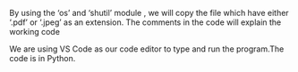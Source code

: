 By using the ‘os’ and ‘shutil’ module , we will copy the file which have either ‘.pdf’ or ‘.jpeg’ as
an extension. The comments in the code will explain the working code

We are using VS Code as our code editor to type and run the program.The code is in Python.
